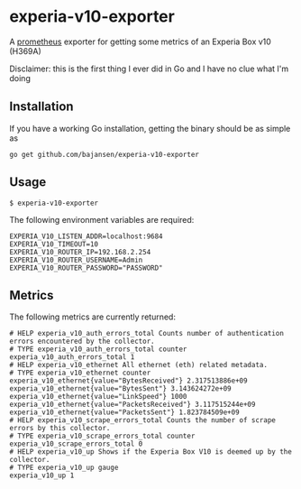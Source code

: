 # experia-v10-exporter
A [prometheus](https://prometheus.io) exporter for getting some metrics of an Experia Box v10 (H369A)

Disclaimer: this is the first thing I ever did in Go and I have no clue what I'm doing

## Installation
If you have a working Go installation, getting the binary should be as simple as

```
go get github.com/bajansen/experia-v10-exporter
```

## Usage
```plain
$ experia-v10-exporter
```

The following environment variables are required:
```
EXPERIA_V10_LISTEN_ADDR=localhost:9684 
EXPERIA_V10_TIMEOUT=10 
EXPERIA_V10_ROUTER_IP=192.168.2.254
EXPERIA_V10_ROUTER_USERNAME=Admin 
EXPERIA_V10_ROUTER_PASSWORD="PASSWORD"
```

## Metrics
The following metrics are currently returned:
```
# HELP experia_v10_auth_errors_total Counts number of authentication errors encountered by the collector.
# TYPE experia_v10_auth_errors_total counter
experia_v10_auth_errors_total 1
# HELP experia_v10_ethernet All ethernet (eth) related metadata.
# TYPE experia_v10_ethernet counter
experia_v10_ethernet{value="BytesReceived"} 2.317513886e+09
experia_v10_ethernet{value="BytesSent"} 3.143624272e+09
experia_v10_ethernet{value="LinkSpeed"} 1000
experia_v10_ethernet{value="PacketsReceived"} 3.117515244e+09
experia_v10_ethernet{value="PacketsSent"} 1.823784509e+09
# HELP experia_v10_scrape_errors_total Counts the number of scrape errors by this collector.
# TYPE experia_v10_scrape_errors_total counter
experia_v10_scrape_errors_total 0
# HELP experia_v10_up Shows if the Experia Box V10 is deemed up by the collector.
# TYPE experia_v10_up gauge
experia_v10_up 1
```
